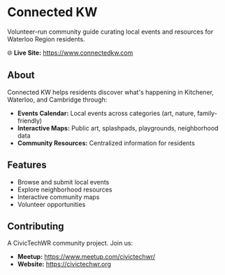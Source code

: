 # Connected KW

Volunteer-run community guide curating local events and resources for Waterloo Region residents.

🌐 **Live Site:** https://www.connectedkw.com

## About

Connected KW helps residents discover what's happening in Kitchener, Waterloo, and Cambridge through:

- **Events Calendar:** Local events across categories (art, nature, family-friendly)
- **Interactive Maps:** Public art, splashpads, playgrounds, neighborhood data
- **Community Resources:** Centralized information for residents

## Features

- Browse and submit local events
- Explore neighborhood resources
- Interactive community maps
- Volunteer opportunities

## Contributing

A CivicTechWR community project. Join us:

- **Meetup:** https://www.meetup.com/civictechwr/
- **Website:** https://civictechwr.org
